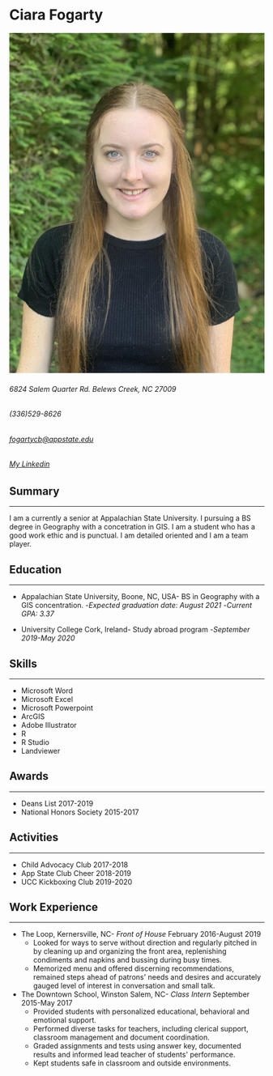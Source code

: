 # Ciara Fogarty

![image of me](professionalpic.jpg)

###### 6824 Salem Quarter Rd. Belews Creek, NC 27009
###### (336)529-8626
###### fogartycb@appstate.edu
###### [My Linkedin](linkedin.com/in/ciara-fogarty)

## Summary
----------
I am a currently a senior at Appalachian State University.  I pursuing a BS degree in Geography with a concetration in GIS.  I am a student who has a good work ethic and is punctual.  I am detailed oriented and I am a team player.

## Education
---------
* Appalachian State University, Boone, NC, USA- BS in Geography with a GIS concentration.
-*Expected graduation date: August 2021*
-*Current GPA: 3.37*

* University College Cork, Ireland- Study abroad program
-*September 2019-May 2020*

## Skills
---------
* Microsoft Word
* Microsoft Excel
* Microsoft Powerpoint
* ArcGIS
* Adobe Illustrator
* R
* R Studio
* Landviewer

## Awards
---------
* Deans List 2017-2019
* National Honors Society 2015-2017

## Activities
---------
* Child Advocacy Club 2017-2018
* App State Club Cheer 2018-2019
* UCC Kickboxing Club 2019-2020

## Work Experience
---------
* The Loop, Kernersville, NC- *Front of House*
February 2016-August 2019
  * Looked for ways to serve without direction and regularly pitched in by cleaning up and organizing the front area, replenishing condiments and napkins and bussing during busy times.
  * Memorized menu and offered discerning recommendations, remained steps ahead of patrons' needs and desires and accurately gauged level of interest in conversation and small talk.
* The Downtown School, Winston Salem, NC- *Class Intern*
September 2015-May 2017
    * Provided students with personalized educational, behavioral and emotional support.
    * Performed diverse tasks for teachers, including clerical support, classroom management and document coordination.
    * Graded assignments and tests using answer key, documented results and informed lead teacher of students' performance.
    * Kept students safe in classroom and outside environments.

